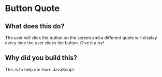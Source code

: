 # Button Quote

## What does this do?
The user will click the button on the screen and a different quote will display every time the user clicks the button. Give it a try!

## Why did you build this?
This is to help me learn JavaScript.
